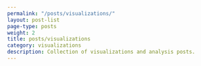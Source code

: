 ```yaml
---
permalink: "/posts/visualizations/"
layout: post-list
page-type: posts
weight: 2
title: posts/visualizations
category: visualizations
description: Collection of visualizations and analysis posts.
---
```

